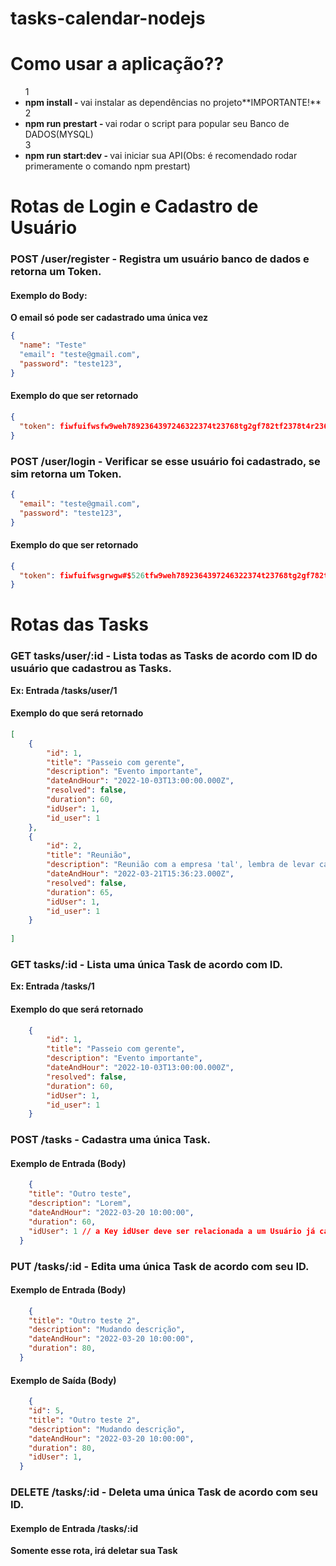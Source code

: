 # tasks-calendar-nodejs

# Como usar a aplicação??
<ul>
  1<li><strong>npm install - </strong>vai instalar as dependências no projeto**IMPORTANTE!**</li>
  2<li><strong>npm run prestart - </strong> vai rodar o script para popular seu Banco de DADOS(MYSQL)</li>
  3<li><strong>npm run start:dev - </strong> vai iniciar sua API(Obs: é recomendado rodar primeramente o comando npm prestart)</li>
</ul>

# Rotas de Login e Cadastro de Usuário

<h3><strong>POST</strong> /user/register - Registra um usuário banco de dados e retorna um Token.</h3>

<h4>Exemplo do Body:</h4>
<strong>O email só pode ser cadastrado uma única vez</strong>

```json
{
  "name": "Teste"
  "email": "teste@gmail.com",
  "password": "teste123",
}
```
<h4>Exemplo do que ser retornado</h4>

```json
{
  "token": fiwfuifwsfw9weh7892364397246322374t23768tg2gf782tf2378t4r236784t27893rg9823gr9723
}
```

<h3><strong>POST</strong> /user/login - Verificar se esse usuário foi cadastrado, se sim retorna um Token.</h3>

```json
{
  "email": "teste@gmail.com",
  "password": "teste123",
}
```
<h4>Exemplo do que ser retornado</h4>

```json
{
  "token": fiwfuifwsgrwgw#$526tfw9weh7892364397246322374t23768tg2gf782tf2378t4r236784t27893rg9823gr9723
}
```

# Rotas das Tasks

<h3><strong>GET</strong> tasks/user/:id - Lista todas as Tasks de acordo com ID do usuário que cadastrou as Tasks.</h3>
<strong>Ex: Entrada /tasks/user/1</strong>

<h4>Exemplo do que será retornado</h4>

```json
[
    {
        "id": 1,
        "title": "Passeio com gerente",
        "description": "Evento importante",
        "dateAndHour": "2022-10-03T13:00:00.000Z",
        "resolved": false,
        "duration": 60,
        "idUser": 1,
        "id_user": 1
    },
    {
        "id": 2,
        "title": "Reunião",
        "description": "Reunião com a empresa 'tal', lembra de levar caderno",
        "dateAndHour": "2022-03-21T15:36:23.000Z",
        "resolved": false,
        "duration": 65,
        "idUser": 1,
        "id_user": 1
    }
  
]
```

<h3><strong>GET</strong> tasks/:id - Lista uma única Task de acordo com ID.</h3>

<strong>Ex: Entrada /tasks/1 </strong>

<h4>Exemplo do que será retornado</h4>

```json
    {
        "id": 1,
        "title": "Passeio com gerente",
        "description": "Evento importante",
        "dateAndHour": "2022-10-03T13:00:00.000Z",
        "resolved": false,
        "duration": 60,
        "idUser": 1,
        "id_user": 1
    }
```

<h3><strong>POST</strong> /tasks - Cadastra uma única Task.</h3>

<h4>Exemplo de Entrada (Body)</h4>
 
```json
    {
    "title": "Outro teste",
    "description": "Lorem",
    "dateAndHour": "2022-03-20 10:00:00",
    "duration": 60,
    "idUser": 1 // a Key idUser deve ser relacionada a um Usuário já cadastrado
  }
```

<h3><strong>PUT</strong> /tasks/:id - Edita uma única Task de acordo com seu ID.</h3>

<h4>Exemplo de Entrada (Body)</h4>
 
```json
    {
    "title": "Outro teste 2",
    "description": "Mudando descrição",
    "dateAndHour": "2022-03-20 10:00:00",
    "duration": 80,
  }
```

<h4>Exemplo de Saída (Body)</h4>
 
```json
    {
    "id": 5,
    "title": "Outro teste 2",
    "description": "Mudando descrição",
    "dateAndHour": "2022-03-20 10:00:00",
    "duration": 80,
    "idUser": 1,
  }
```

<h3><strong>DELETE</strong> /tasks/:id - Deleta uma única Task de acordo com seu ID.</h3>

<h4>Exemplo de Entrada /tasks/:id</h4>
<strong>Somente esse rota, irá deletar sua Task</strong>




